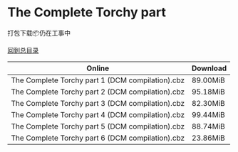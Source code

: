 # The Complete Torchy part

打包下载📦仍在工事中

[回到总目录](/Catalogs.md)







Online | Download
--- | ---
The Complete Torchy part 1 (DCM compilation).cbz | 89.00MiB
The Complete Torchy part 2 (DCM compilation).cbz | 95.18MiB
The Complete Torchy part 3 (DCM compilation).cbz | 82.30MiB
The Complete Torchy part 4 (DCM compilation).cbz | 99.44MiB
The Complete Torchy part 5 (DCM compilation).cbz | 88.74MiB
The Complete Torchy part 6 (DCM compilation).cbz | 23.86MiB